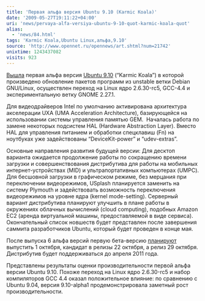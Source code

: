 ```yaml
---
title: 'Первая альфа версия Ubuntu 9.10 (Karmic Koala)'
date: '2009-05-27T19:11:22+04:00'
uri: 'news/pervaya-alfa-versiya-ubuntu-9-10-quot-karmic-koala-quot'
alias: 
  - 'news/84.html'
tags: 'Karmic Koala,Ubuntu Linux,альфа,9.10'
source: 'http://www.opennet.ru/opennews/art.shtml?num=21742'
unixtime: 1243437082
visits: 923
---
```

[Вышла](http://www.mail-archive.com/ubuntu-devel-announce@lists.ubuntu.com/msg00337.html) первая альфа версия [Ubuntu 9.10](http://www.ubuntu.com/testing/karmic/alpha1) (“Karmic Koala”) в которой произведено обновление пакетов программ из unstable ветки Debian GNU/Linux, осуществлен переход на Linux ядро 2.6.30-rc5, GCC-4.4 и экспериментальную ветку GNOME 2.27.1.

Для видеодрайверов Intel по умолчанию активирована архитектура акселерации UXA (UMA Acceleration Architecture), базирующейся на использовании системы управления памятью GEM.  Началась работа по замене некоторых подсистем HAL (Hardware Abstraction Layer). Вместо HAL для управления питанием и обработки спецклавиш (Fn) на ноутбуках уже задействованы “DeviceKit-power” и “udev-extras”.

Основные направления развития будущей версии: Для десктоп варианта ожидается продолжение работы по сокращению времени загрузки и совершенствования дистрибутива для работы на мобильных интернет-устройствах (MID) и ультрапортативных компьютерах (UMPC). Для бесшовной загрузки в графическом режиме, без мерцания при переключении видеорежимов, USplash планируется заменить на систему Plymouth и задействовать возможность переключения видеорежимов на уровне ядра (kernel mode-setting). Серверный вариант дистрибутива планируют улучшить в плане работы в окружениях облачных вычислений (cloud computing), подобных Amazon EC2 (аренда виртуальной машины, предоставляемой в виде сервиса). Окончательный список новшеств будет представлен после завершения саммита разработчиков Ubuntu, который будет проведен в конце мая.

После выпуска 6 альфа версий первую бета-версию [планируют](https://wiki.ubuntu.com/KarmicReleaseSchedule) выпустить 1 октября, кандидат в релизы 22 октября, а релиз 29 октября. Дистрибутив будет поддерживаться до апреля 2011 года.

Представлены результаты оценки производительности первой альфа версии Ubuntu 9.10. Похоже переход на Linux ядро 2.6.30-rc5 и набор компиляторов GCC 4.4 оказал положительное влияние: по сравнению с Ubuntu 9.04, версия 9.10-alpha1 продемонстрировала заметный рост производительности.
